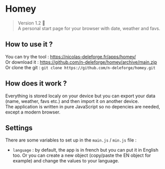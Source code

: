 # Homey

> Version 1.2 :memo:  
> A personal start page for your browser with date, weather and favs.

## How to use it ?

You can try the tool : https://nicolas-deleforge.fr/apps/homey/  
Or download it : https://github.com/n-deleforge/homey/archive/main.zip  
Or clone the git : ```git clone https://github.com/n-deleforge/homey.git```

## How does it work ?

Everything is stored localy on your device but you can export your data (name, weather, favs etc.) and then import it on another device.  
The application is written in pure JavaScript so no depencies are needed, except a modern browser.

## Settings

There are some variables to set up in the `main.js` / `min.js` file :
- `language` : by default, the app is in french but you can put it in English too. Or you can create a new object (copy/paste the EN object for example) and change the values to your language.
